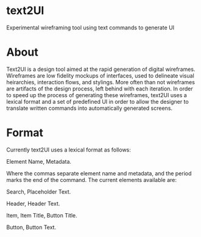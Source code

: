 # text2UI
Experimental wireframing tool using text commands to generate UI

# About
Text2UI is a design tool aimed at the rapid generation of digital wireframes. Wireframes are low fidelity mockups of interfaces, used to delineate visual heirarchies, interaction flows, and stylings. More often than not wireframes are artifacts of the design process, left behind with each iteration. In order to speed up the process of generating these wireframes, text2UI uses a lexical format and a set of predefined UI in order to allow the designer to translate written commands into automatically generated screens. 

# Format 
Currently text2UI uses a lexical format as follows:

Element Name, Metadata.

Where the commas separate element name and metadata, and the period marks the end of the command. The current elements available are:

Search, Placeholder Text.

Header, Header Text.

Item, Item Title, Button Title.

Button, Button Text. 



